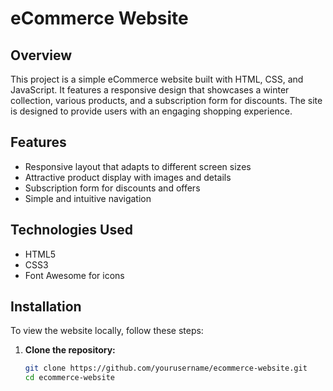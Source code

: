 # eCommerce Website

## Overview
This project is a simple eCommerce website built with HTML, CSS, and JavaScript. It features a responsive design that showcases a winter collection, various products, and a subscription form for discounts. The site is designed to provide users with an engaging shopping experience.

## Features
- Responsive layout that adapts to different screen sizes
- Attractive product display with images and details
- Subscription form for discounts and offers
- Simple and intuitive navigation

## Technologies Used
- HTML5
- CSS3
- Font Awesome for icons

## Installation
To view the website locally, follow these steps:

1. **Clone the repository:**
   ```bash
   git clone https://github.com/yourusername/ecommerce-website.git
   cd ecommerce-website
